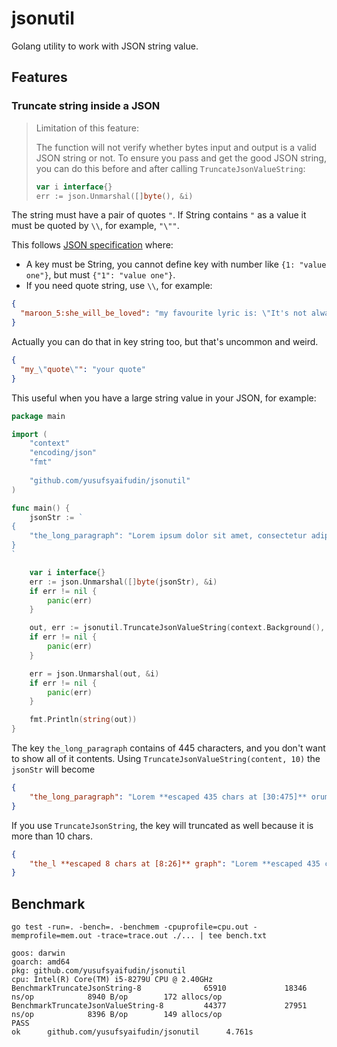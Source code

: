 # jsonutil

Golang utility to work with JSON string value.

## Features

### Truncate string inside a JSON

> Limitation of this feature:
>
> The function will not verify whether bytes input and output is a valid JSON string or not.
> To ensure you pass and get the good JSON string, you can do this before and after calling `TruncateJsonValueString`:
> ```go
> var i interface{}
> err := json.Unmarshal([]byte(), &i)
> ```
> 


The string must have a pair of quotes `"`. 
If String contains `"` as a value it must be quoted by `\\`, for example, `"\""`.

This follows [JSON specification](https://www.json.org/json-en.html) where:
* A key must be String, you cannot define key with number like `{1: "value one"}`, but must `{"1": "value one"}`.
* If you need quote string, use `\\`, for example:
```json
{
  "maroon_5:she_will_be_loved": "my favourite lyric is: \"It's not always rainbows and butterflies\""
}
```

Actually you can do that in key string too, but that's uncommon and weird.

```json
{
  "my_\"quote\"": "your quote"
}
```

This useful when you have a large string value in your JSON, for example:

```go
package main

import (
	"context"
	"encoding/json"
	"fmt"
	
	"github.com/yusufsyaifudin/jsonutil"
)

func main() {
	jsonStr := `
{
    "the_long_paragraph": "Lorem ipsum dolor sit amet, consectetur adipiscing elit, sed do eiusmod tempor incididunt ut labore et dolore magna aliqua. Ut enim ad minim veniam, quis nostrud exercitation ullamco laboris nisi ut aliquip ex ea commodo consequat. Duis aute irure dolor in reprehenderit in voluptate velit esse cillum dolore eu fugiat nulla pariatur. Excepteur sint occaecat cupidatat non proident, sunt in culpa qui officia deserunt mollit anim id est laborum."
}
`

	var i interface{}
	err := json.Unmarshal([]byte(jsonStr), &i)
	if err != nil {
		panic(err)
	}

	out, err := jsonutil.TruncateJsonValueString(context.Background(), []byte(jsonStr), 10)
	if err != nil {
		panic(err)
	}

	err = json.Unmarshal(out, &i)
	if err != nil {
		panic(err)
	}

	fmt.Println(string(out))
}

```

The key `the_long_paragraph` contains of 445 characters, and you don't want to show all of it contents. 
Using `TruncateJsonValueString(content, 10)` the `jsonStr` will become

```json
{
    "the_long_paragraph": "Lorem **escaped 435 chars at [30:475]** orum."
}
```

If you use `TruncateJsonString`, the key will truncated as well because it is more than 10 chars.

```json
{
    "the_l **escaped 8 chars at [8:26]** graph": "Lorem **escaped 435 chars at [30:475]** orum."
}
```

## Benchmark

```shell
go test -run=. -bench=. -benchmem -cpuprofile=cpu.out -memprofile=mem.out -trace=trace.out ./... | tee bench.txt
```

```shell
goos: darwin
goarch: amd64
pkg: github.com/yusufsyaifudin/jsonutil
cpu: Intel(R) Core(TM) i5-8279U CPU @ 2.40GHz
BenchmarkTruncateJsonString-8              65910             18346 ns/op            8940 B/op        172 allocs/op
BenchmarkTruncateJsonValueString-8         44377             27951 ns/op            8396 B/op        149 allocs/op
PASS
ok      github.com/yusufsyaifudin/jsonutil      4.761s
```